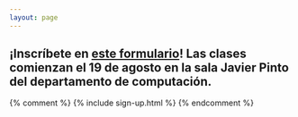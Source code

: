 ```yaml
---
layout: page
---
```


<h2>¡Inscríbete en <a class="in-link" href="https://forms.gle/T1aLC2NrJorVSSqg8">este formulario</a>! Las clases comienzan el 19 de agosto en la sala Javier Pinto del departamento de computación.</h2>
{% comment %} {% include sign-up.html %} {% endcomment %}